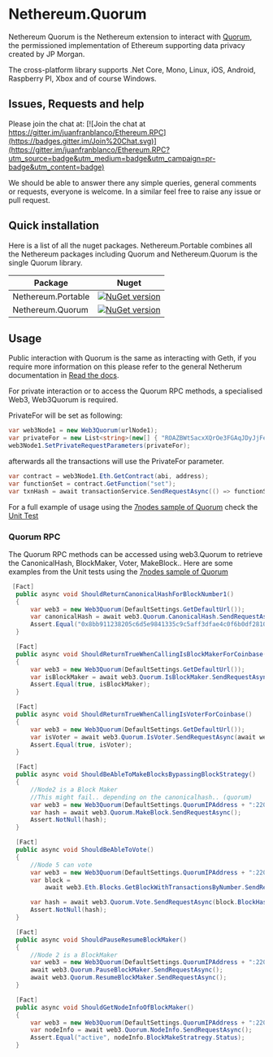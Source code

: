 # Nethereum.Quorum

Nethereum Quorum is the Nethereum extension to interact with [Quorum](https://github.com/jpmorganchase/quorum), the permissioned implementation of Ethereum supporting data privacy created by JP Morgan.

The cross-platform library supports .Net Core, Mono, Linux, iOS, Android, Raspberry PI, Xbox and of course Windows.

## Issues, Requests and help

Please join the chat at:  [![Join the chat at https://gitter.im/juanfranblanco/Ethereum.RPC](https://badges.gitter.im/Join%20Chat.svg)](https://gitter.im/juanfranblanco/Ethereum.RPC?utm_source=badge&utm_medium=badge&utm_campaign=pr-badge&utm_content=badge)

We should be able to answer there any simple queries, general comments or requests, everyone is welcome. In a similar feel free to raise any issue or pull request.

## Quick installation

Here is a list of all the nuget packages. Nethereum.Portable combines all the Nethereum packages including Quorum and Nethereum.Quorum is the single Quorum library.

| Package       | Nuget         | 
| ------------- |:-------------:|
| Nethereum.Portable    | [![NuGet version](https://badge.fury.io/nu/nethereum.portable.svg)](https://badge.fury.io/nu/nethereum.portable)| 
| Nethereum.Quorum| [![NuGet version](https://badge.fury.io/nu/nethereum.quorum.svg)](https://badge.fury.io/nu/nethereum.quorum)|

## Usage

Public interaction with Quorum is the same as interacting with Geth, if you require more information on this please refer to the general Netherum documentation in [Read the docs](https://nethereum.readthedocs.io/en/latest/).

For private interaction or to access the Quorum RPC methods, a specialised Web3, Web3Quorum is required.

PrivateFor will be set as following:

```csharp
var web3Node1 = new Web3Quorum(urlNode1);
var privateFor = new List<string>(new[] { "ROAZBWtSacxXQrOe3FGAqJDyJjFePR5ce4TSIzmJ0Bc=" });
web3Node1.SetPrivateRequestParameters(privateFor);
```
afterwards all the transactions will use the PrivateFor parameter.

```csharp
var contract = web3Node1.Eth.GetContract(abi, address);
var functionSet = contract.GetFunction("set");
var txnHash = await transactionService.SendRequestAsync(() => functionSet.SendTransactionAsync(account, 4));
```

For a full example of usage using the [7nodes sample of Quorum](https://github.com/jpmorganchase/quorum-examples/tree/master/examples/7nodes) check the [Unit Test](https://github.com/Nethereum/Nethereum/blob/master/src/Nethereum.Quorum.Tests/QuorumPrivateContractTests.cs)

### Quorum RPC 

The Quorum RPC methods can be accessed using web3.Quorum to retrieve the CanonicalHash, BlockMaker, Voter, MakeBlock.. 
Here are some examples from the Unit tests using the [7nodes sample of Quorum](https://github.com/jpmorganchase/quorum-examples/tree/master/examples/7nodes)

```csharp
 [Fact]
  public async void ShouldReturnCanonicalHashForBlockNumber1()
  {
      var web3 = new Web3Quorum(DefaultSettings.GetDefaultUrl());
      var canonicalHash = await web3.Quorum.CanonicalHash.SendRequestAsync(1);
      Assert.Equal("0x8bb911238205c6d5e9841335c9c5aff3dfae4c0f6b0df28100737c2660a15f8d", canonicalHash);
  }

  [Fact]
  public async void ShouldReturnTrueWhenCallingIsBlockMakerForCoinbase()
  {
      var web3 = new Web3Quorum(DefaultSettings.GetDefaultUrl());
      var isBlockMaker = await web3.Quorum.IsBlockMaker.SendRequestAsync(await web3.Eth.CoinBase.SendRequestAsync());
      Assert.Equal(true, isBlockMaker);
  }

  [Fact]
  public async void ShouldReturnTrueWhenCallingIsVoterForCoinbase()
  {
      var web3 = new Web3Quorum(DefaultSettings.GetDefaultUrl());
      var isVoter = await web3.Quorum.IsVoter.SendRequestAsync(await web3.Eth.CoinBase.SendRequestAsync());
      Assert.Equal(true, isVoter);
  }

  [Fact]
  public async void ShouldBeAbleToMakeBlocksBypassingBlockStrategy()
  {
      //Node2 is a Block Maker
      //This might fail.. depending on the canonicalhash.. (quorum)            
      var web3 = new Web3Quorum(DefaultSettings.QuorumIPAddress + ":22001");
      var hash = await web3.Quorum.MakeBlock.SendRequestAsync();
      Assert.NotNull(hash);
  }

  [Fact]
  public async void ShouldBeAbleToVote()
  {
      //Node 5 can vote
      var web3 = new Web3Quorum(DefaultSettings.QuorumIPAddress + ":22004");
      var block =
          await web3.Eth.Blocks.GetBlockWithTransactionsByNumber.SendRequestAsync(BlockParameter.CreateLatest());

      var hash = await web3.Quorum.Vote.SendRequestAsync(block.BlockHash);
      Assert.NotNull(hash);
  }

  [Fact]
  public async void ShouldPauseResumeBlockMaker()
  {
      //Node 2 is a BlockMaker
      var web3 = new Web3Quorum(DefaultSettings.QuorumIPAddress + ":22001");
      await web3.Quorum.PauseBlockMaker.SendRequestAsync();
      await web3.Quorum.ResumeBlockMaker.SendRequestAsync();
  }

  [Fact]
  public async void ShouldGetNodeInfoOfBlockMaker()
  {
      var web3 = new Web3Quorum(DefaultSettings.QuorumIPAddress + ":22001");
      var nodeInfo = await web3.Quorum.NodeInfo.SendRequestAsync();
      Assert.Equal("active", nodeInfo.BlockMakeStratregy.Status);
  } 
```